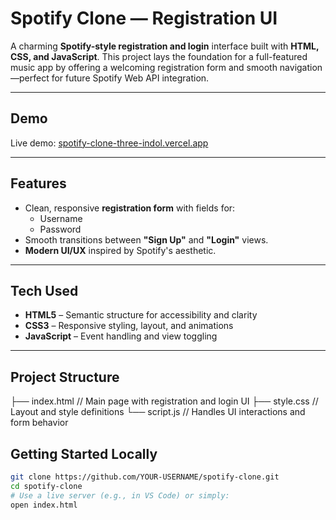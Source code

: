 #  Spotify Clone — Registration UI

A charming **Spotify-style registration and login** interface built with **HTML, CSS, and JavaScript**. This project lays the foundation for a full-featured music app by offering a welcoming registration form and smooth navigation—perfect for future Spotify Web API integration.

---

##  Demo

Live demo: [spotify-clone-three-indol.vercel.app](https://spotify-clone-three-indol.vercel.app)

---

##  Features

- Clean, responsive **registration form** with fields for:
  - Username
  - Password
- Smooth transitions between **"Sign Up"** and **"Login"** views.
- **Modern UI/UX** inspired by Spotify's aesthetic.

---

##  Tech Used

- **HTML5** – Semantic structure for accessibility and clarity  
- **CSS3** – Responsive styling, layout, and animations  
- **JavaScript** – Event handling and view toggling

---

##  Project Structure
├── index.html // Main page with registration and login UI
├── style.css // Layout and style definitions
└── script.js // Handles UI interactions and form behavior

##  Getting Started Locally

```bash
git clone https://github.com/YOUR-USERNAME/spotify-clone.git
cd spotify-clone
# Use a live server (e.g., in VS Code) or simply:
open index.html
